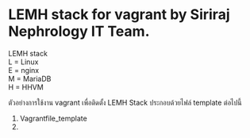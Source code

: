 # LEMH stack for vagrant by Siriraj Nephrology IT Team.
LEMH stack  
L = Linux  
E = nginx  
M = MariaDB  
H = HHVM  

ตัวอย่างการใช้งาน vagrant เพื่อติดตั้ง LEMH Stack ประกอบด้วยไฟล์ template ต่อไปนี้  
1. Vagrantfile_template  
2. 

